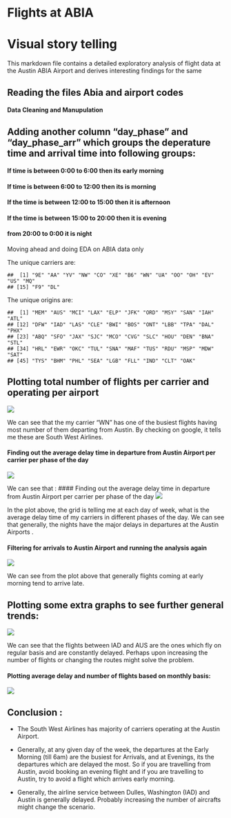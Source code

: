 Flights at ABIA
================

# Visual story telling

This markdown file contains a detailed exploratory analysis of flight
data at the Austin ABIA Airport and derives interesting findings for the
same

## Reading the files Abia and airport codes

#### Data Cleaning and Manupulation

## Adding another column “day\_phase” and “day\_phase\_arr” which groups the deperature time and arrival time into following groups:

#### If time is between 0:00 to 6:00 then its early morning

#### If time is between 6:00 to 12:00 then its is morning

#### If the time is between 12:00 to 15:00 then it is afternoon

#### If the time is between 15:00 to 20:00 then it is evening

#### from 20:00 to 0:00 it is night

Moving ahead and doing EDA on ABIA data only

The unique carriers
    are:

    ##  [1] "9E" "AA" "YV" "NW" "CO" "XE" "B6" "WN" "UA" "OO" "OH" "EV" "US" "MQ"
    ## [15] "F9" "DL"

The unique origins
    are:

    ##  [1] "MEM" "AUS" "MCI" "LAX" "ELP" "JFK" "ORD" "MSY" "SAN" "IAH" "ATL"
    ## [12] "DFW" "IAD" "LAS" "CLE" "BWI" "BOS" "ONT" "LBB" "TPA" "DAL" "PHX"
    ## [23] "ABQ" "SFO" "JAX" "SJC" "MCO" "CVG" "SLC" "HOU" "DEN" "BNA" "STL"
    ## [34] "HRL" "EWR" "OKC" "TUL" "SNA" "MAF" "TUS" "RDU" "MSP" "MDW" "SAT"
    ## [45] "TYS" "BHM" "PHL" "SEA" "LGB" "FLL" "IND" "CLT" "OAK"

## Plotting total number of flights per carrier and operating per airport

![](ABIA_Flights_files/figure-gfm/unnamed-chunk-6-1.png)<!-- -->

We can see that the my carrier “WN” has one of the busiest flights
having most number of them departing from Austin. By checking on google,
it tells me these are South West
Airlines.

#### Finding out the average delay time in departure from Austin Airport per carrier per phase of the day

![](ABIA_Flights_files/figure-gfm/unnamed-chunk-7-1.png)<!-- -->

We can see that : \#\#\#\# Finding out the average delay time in
departure from Austin Airport per carrier per phase of the day
![](ABIA_Flights_files/figure-gfm/unnamed-chunk-8-1.png)<!-- -->

In the plot above, the grid is telling me at each day of week, what is
the average delay time of my carriers in different phases of the day. We
can see that generally, the nights have the major delays in departures
at the Austin Airports
.

#### Filtering for arrivals to Austin Airport and running the analysis again

![](ABIA_Flights_files/figure-gfm/unnamed-chunk-9-1.png)<!-- -->

We can see from the plot above that generally flights coming at early
morning tend to arrive late.

## Plotting some extra graphs to see further general trends:

![](ABIA_Flights_files/figure-gfm/unnamed-chunk-10-1.png)<!-- -->

We can see that the flights between IAD and AUS are the ones which fly
on regular basis and are constantly delayed. Perhaps upon increasing the
number of flights or changing the routes might solve the
problem.

#### Plotting average delay and number of flights based on monthly basis:

![](ABIA_Flights_files/figure-gfm/unnamed-chunk-11-1.png)<!-- -->

## Conclusion :

  - The South West Airlines has majority of carriers operating at the
    Austin Airport.

  - Generally, at any given day of the week, the departures at the Early
    Morning (till 6am) are the busiest for Arrivals, and at Evenings,
    its the departures which are delayed the most. So if you are
    travelling from Austin, avoid booking an evening flight and if you
    are travelling to Austin, try to avoid a flight which arrives early
    morning.

  - Generally, the airline service between Dulles, Washington (IAD) and
    Austin is generally delayed. Probably increasing the number of
    aircrafts might change the scenario.
